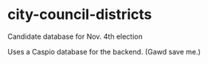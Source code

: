 city-council-districts
======================

Candidate database for Nov. 4th election

Uses a Caspio database for the backend. (Gawd save me.)
